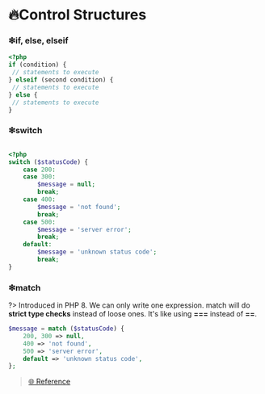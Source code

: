 # 🔥Control Structures

### ❇if, else, elseif

```php
<?php
if (condition) {
 // statements to execute
} elseif (second condition) {
 // statements to execute
} else {
 // statements to execute
}
```

### ❇switch

```php

<?php
switch ($statusCode) {
    case 200:
    case 300:
        $message = null;
        break;
    case 400:
        $message = 'not found';
        break;
    case 500:
        $message = 'server error';
        break;
    default:
        $message = 'unknown status code';
        break;
}
```

### ❇match

?> Introduced in PHP 8. We can only write one expression. match will do **strict type checks** instead of loose ones. It's like using **===** instead of **==**.

```php
$message = match ($statusCode) {
    200, 300 => null,
    400 => 'not found',
    500 => 'server error',
    default => 'unknown status code',
};
```

> [🌐 Reference](https://stitcher.io/blog/php-8-match-or-switch)
